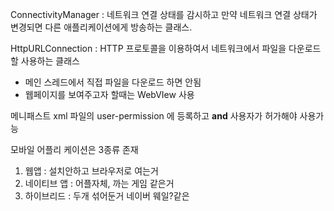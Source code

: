 
ConnectivityManager  : 네트워크 연결 상태를 감시하고 만약 네트워크 연결 상태가 변경되면 다른 애플리케이션에게 방송하는 클래스.

HttpURLConnection  : HTTP 프로토콜을 이용하여서 네트워크에서 파일을 다운로드할 사용하는 클래스
- 메인 스레드에서 직접 파일을 다운로드 하면 안됨
- 웹페이지를 보여주고자 할때는 WebVIew 사용


메니패스트 xml 파일의 user-permission 에 등록하고 **and** 사용자가 허가해야 사용가능


모바일 어플리 케이션은 3종류 존재

1. 웹앱 : 설치안하고 브라우저로 여는거
2. 네이티브 앱 : 어플자체,  까는 게임 같은거
3. 하이브리드 : 두개 섞어둔거 네이버 웨일?같은